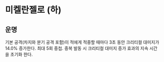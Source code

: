 # 미켈란젤로 (하)

## 운명

기본 공격(차지와 분기 공격 포함)이 적에게 적중할 때마다 3초 동안 크리티컬 대미지가 14.0% 증가한다. 최대 5회 중첩. 중복 발동 시 크리티컬 대미지 증가 효과의 지속 시간을 초기화 한다.
